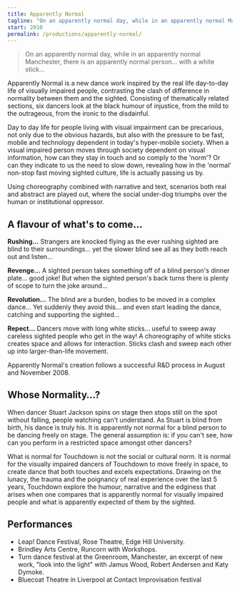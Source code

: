 ```yaml
---
title: Apparently Normal
tagline: "On an apparently normal day, while in an apparently normal Manchester, there is an apparently normal person&hellip; with a white stick&hellip;"
start: 2010
permalink: /productions/apparently-normal/
---
```


> On an apparently normal day, while in an apparently normal Manchester, there is an apparently normal person&hellip; with a white stick&hellip;

Apparently Normal is a new dance work inspired by the real life day-to-day life of visually impaired people, contrasting the clash of difference in normality between them and the sighted. Consisting of thematically related sections, six dancers look at the black humour of injustice, from the mild to the outrageous, from the ironic to the disdainful.

Day to day life for people living with visual impairment can be precarious, not only due to the obvious hazards, but also with the pressure to be fast, mobile and technology dependent in today's hyper-mobile society. When a visual impaired person moves through society dependent on visual information, how can they stay in touch and so comply to the 'norm'? Or can they indicate to us the need to slow down, revealing how in the 'normal' non-stop fast moving sighted culture, life is actually passing us by.

Using choreography combined with narrative and text, scenarios both real and abstract are played out, where the social under-dog triumphs over the human or institutional oppressor.

## A flavour of what's to come&hellip;

**Rushing&hellip;** Strangers are knocked flying as the ever rushing sighted are blind to their surroundings&hellip; yet the slower blind see all as they both reach out and listen&hellip;

**Revenge&hellip;** A sighted person takes something off of a blind person's dinner plate&hellip; good joke! But when the sighted person's back turns there is plenty of scope to turn the joke around&hellip;

**Revolution&hellip;** The blind are a burden, bodies to be moved in a complex dance&hellip; Yet suddenly they avoid this&hellip; and even start leading the dance, catching and supporting the sighted&hellip;

**Repect&hellip;** Dancers move with long white sticks&hellip; useful to sweep away careless sighted people who get in the way! A choreography of white sticks creates space and allows for interaction. Sticks clash and sweep each other up into larger-than-life movement.

Apparently Normal's creation follows a successful R&D process in August and November 2008.

## Whose Normality&hellip;?

When dancer Stuart Jackson spins on stage then stops still on the spot without falling, people watching can't understand. As Stuart is blind from birth, his dance is truly his. It is apparently not normal for a blind person to be dancing freely on stage. The general assumption is: if you can't see, how can you perform in a restricted space amongst other dancers?

What is normal for Touchdown is not the social or cultural norm. It is normal for the visually impaired dancers of Touchdown to move freely in space, to create dance that both touches and excels expectations. Drawing on the lunacy, the trauma and the poignancy of real experience over the last 5 years, Touchdown explore the humour, narrative and the edginess that arises when one compares that is apparently normal for visually impaired people and what is apparently expected of them by the sighted.

## Performances

 * Leap! Dance Festival, Rose Theatre, Edge Hill University.
 * Brindley Arts Centre, Runcorn with Workshops.
 * Turn dance festival at the Greenroom, Manchester, an excerpt of new work, "look into the light" with Jamus Wood, Robert Andersen and Katy Dymoke.
 * Bluecoat Theatre in Liverpool at Contact Improvisation festival
